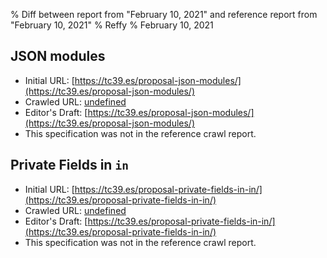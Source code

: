 % Diff between report from "February 10, 2021" and reference report from "February 10, 2021"
% Reffy
% February 10, 2021

## JSON modules

- Initial URL: [https://tc39.es/proposal-json-modules/](https://tc39.es/proposal-json-modules/)
- Crawled URL: [undefined](undefined)
- Editor's Draft: [https://tc39.es/proposal-json-modules/](https://tc39.es/proposal-json-modules/)
- This specification was not in the reference crawl report.


## Private Fields in `in`

- Initial URL: [https://tc39.es/proposal-private-fields-in-in/](https://tc39.es/proposal-private-fields-in-in/)
- Crawled URL: [undefined](undefined)
- Editor's Draft: [https://tc39.es/proposal-private-fields-in-in/](https://tc39.es/proposal-private-fields-in-in/)
- This specification was not in the reference crawl report.


